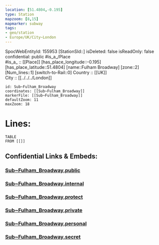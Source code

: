 ```yaml
---
location: [51.4804,-0.195] 
type: Station 
mapzoom: [8,15] 
mapmarker: subway 
tags:
- geo/station
- Europe/UK/City~London
---
```

SpocWebEntityId: 155953
[StationSId::] 
isDeleted: false
isReadOnly: false
confidential: public
#is_a_/Place  
#is_a_ :: [[Place]] 
[has_place_longitude::-0.195] 
[has_place_latitude::51.4804] 
[name::Fulham Broadway] 
[zone::2] 
[Num_lines::1] 
[switch-to-Rail::0] 
Country :: [[UK]]  
City :: [[../../../London]]  


```leaflet
id: Sub~Fulham_Broadway
coordinates: [[Sub~Fulham_Broadway]] 
markerFile: [[Sub~Fulham_Broadway]] 
defaultZoom: 11 
maxZoom: 18
```


# Lines: 
```dataview
TABLE 
FROM [[]] 
```


## Confidential Links & Embeds: 

### [Sub~Fulham_Broadway.public](/_public/\Earth\Continent\Europe\Europe~North\UK\England\Regions~England\London,Greater\cities~GreaterLondon\Underground\StationSub~Fulham_Broadway.public.md) 

### [Sub~Fulham_Broadway.internal](/_internal/\Earth\Continent\Europe\Europe~North\UK\England\Regions~England\London,Greater\cities~GreaterLondon\Underground\StationSub~Fulham_Broadway.internal.md) 

### [Sub~Fulham_Broadway.protect](/_protect/\Earth\Continent\Europe\Europe~North\UK\England\Regions~England\London,Greater\cities~GreaterLondon\Underground\StationSub~Fulham_Broadway.protect.md) 

### [Sub~Fulham_Broadway.private](/_private/\Earth\Continent\Europe\Europe~North\UK\England\Regions~England\London,Greater\cities~GreaterLondon\Underground\StationSub~Fulham_Broadway.private.md) 

### [Sub~Fulham_Broadway.personal](/_personal/\Earth\Continent\Europe\Europe~North\UK\England\Regions~England\London,Greater\cities~GreaterLondon\Underground\StationSub~Fulham_Broadway.personal.md) 

### [Sub~Fulham_Broadway.secret](/_secret/\Earth\Continent\Europe\Europe~North\UK\England\Regions~England\London,Greater\cities~GreaterLondon\Underground\StationSub~Fulham_Broadway.secret.md)


